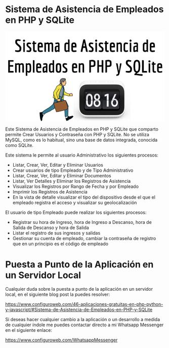 # Sistema de Asistencia de Empleados en PHP y SQLite

<img src="Sistema%20de%20Asistencia%20de%20Empleados%20en%20PHP%20y%20SQLite.png">

Este Sistema de Asistencia de Empleados en PHP y SQLite que comparto permite Crear Usuarios y Contraseña con PHP y SQLite. No se utiliza MySQL, como es lo habitual, sino una base de datos integrada, conocida como SQLite.

<!-- wp:paragraph -->
<p>Este sistema le permite al usuario Administrativo los siguientes procesos:</p>
<!-- /wp:paragraph -->

<!-- wp:list {"type":"rich"} -->
<ul type="rich"><li>Listar, Crear, Ver, Editar y Eliminar Usuarios</li><li>Crear usuarios de tipo Empleado y de Tipo Administrativo</li><li>Listar, Crear, Ver, Editar y Eliminar Documentos</li><li>Listar, Ver Detalles y Eliminar los Registros de Asistencia</li><li>Visualizar los Registros por Rango de Fecha y por Empleado</li><li>Imprimir los Registros de Asistencia</li><li>En la vista de detalle visualizar el tipo del dispositivo desde el que el empleado registra el acceso y visualizar su geolocalización</li></ul>
<!-- /wp:list -->

<!-- wp:paragraph -->
<p>El usuario de tipo Empleado puede realizar los siguientes procesos:</p>
<!-- /wp:paragraph -->

<!-- wp:list -->
<ul><li>Registrar su hora de Ingreso, hora de Ingreso a Descanso, hora de Salida de Descanso y hora de Salida </li><li>Listar el registro de sus ingresos y salidas</li><li>Gestionar su cuenta de empleado, cambiar la contraseña de registro que en un principio es el código de empleado</li></ul>
<!-- /wp:list -->

# Puesta a Punto de la Aplicación en un Servidor Local

Cualquier duda sobre la puesta a punto de la aplicación en un servidor local, en el siguiente blog post la puedes resolver:

https://www.configuroweb.com/46-aplicaciones-gratuitas-en-php-python-y-javascript/#Sistema-de-Asistencia-de-Empleados-en-PHP-y-SQLite

Si deseas hacer cualquier cambio a la aplicación o un desarrollo a medida de cualquier índole me puedes contactar directo a mi Whatsapp Messenger en el siguiente enlace:

https://www.configuroweb.com/WhatsappMessenger

